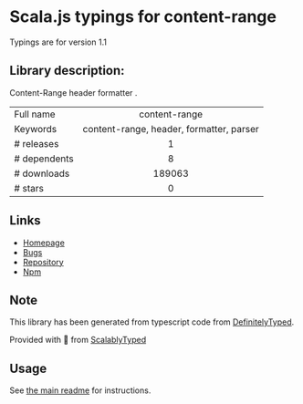 
# Scala.js typings for content-range

Typings are for version 1.1

## Library description:
Content-Range header formatter .

|                    |                 |
| ------------------ | :-------------: |
| Full name          | content-range |
| Keywords           | content-range, header, formatter, parser |
| # releases         | 1 |
| # dependents       | 8 |
| # downloads        | 189063 |
| # stars            | 0 |

## Links
- [Homepage](https://github.com/gregberge/content-range#readme)
- [Bugs](https://github.com/gregberge/content-range/issues)
- [Repository](https://github.com/gregberge/content-range)
- [Npm](https://www.npmjs.com/package/content-range)
    


## Note
This library has been generated from typescript code from [DefinitelyTyped](https://definitelytyped.org).

Provided with :purple_heart: from [ScalablyTyped](https://github.com/oyvindberg/ScalablyTyped)

## Usage
See [the main readme](../../readme.md) for instructions.


